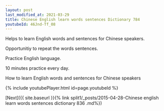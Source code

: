 ```yaml
---
layout: post
last_modified_at: 2021-03-29
title: Chinese English learn words sentences Dictionary 784 
youtubeId: 46Jnd-Tf_08
---
```

 
 
Helps to learn English words and sentences for Chinese speakers.

Opportunitiy to repeat the words sentences. 

Practice English language. 
 
10 minutes practice every day. 
 
How to learn English words and sentences for Chinese speakers 
 
{% include youtubePlayer.html id=page.youtubeId %}
 
 
[Next]({{ site.baseurl }}{% link  split1/_posts/2015-04-28-Chinese english learn words sentences dictionary 836 .md%})
 
